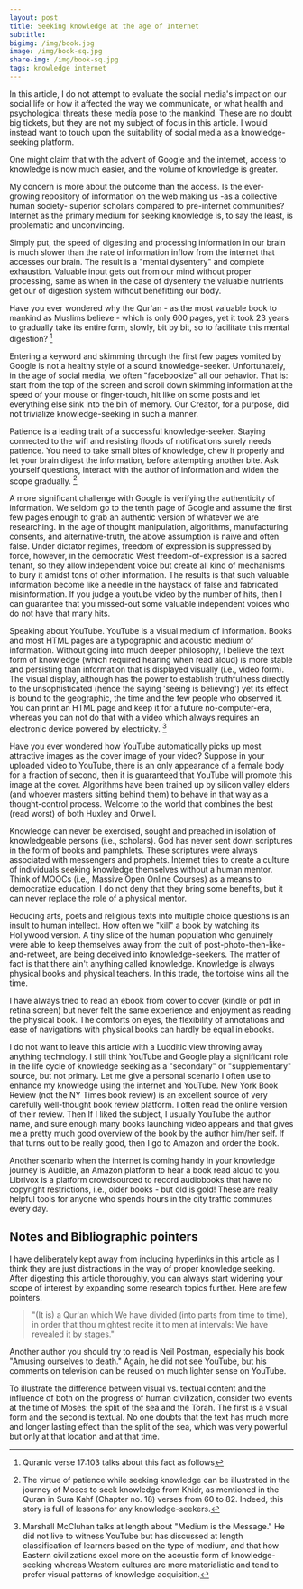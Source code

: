 ```yaml
---
layout: post
title: Seeking knowledge at the age of Internet
subtitle: 
bigimg: /img/book.jpg
image: /img/book-sq.jpg
share-img: /img/book-sq.jpg
tags: knowledge internet
---
```


In this article, I do not attempt to evaluate the social media's impact on our social life or how it affected the way we communicate, or what health and psychological threats these media pose to the mankind. These are no doubt big tickets, but they are not my subject of focus in this article. I would instead want to touch upon the suitability of social media as a knowledge-seeking platform. 

One might claim that with the advent of Google and the internet, access to knowledge is now much easier, and the volume of knowledge is greater. 

My concern is more about the outcome than the access. Is the ever-growing repository of information on the web making us -as a collective human society- superior scholars compared to pre-internet communities? Internet as the primary medium for seeking knowledge is, to say the least, is problematic and unconvincing. 

Simply put, the speed of digesting and processing information in our brain is much slower than the rate of information inflow from the internet that accesses our brain. The result is a "mental dysentery" and complete exhaustion. Valuable input gets out from our mind without proper processing, same as when in the case of dysentery the valuable nutrients get our of digestion system without benefitting our body. 

Have you ever wondered why the Qur'an - as the most valuable book to mankind as Muslims believe - which is only 600 pages, yet it took 23 years to gradually take its entire form, slowly, bit by bit, so to facilitate this mental digestion? [^1]

Entering a keyword and skimming through the first few pages vomited by Google is not a healthy style of a sound knowledge-seeker. Unfortunately, in the age of social media, we often "facebookize" all our behavior. That is: start from the top of the screen and scroll down skimming information at the speed of your mouse or finger-touch, hit like on some posts and let everything else sink into the bin of memory. Our Creator, for a purpose, did not trivialize knowledge-seeking in such a manner.

Patience is a leading trait of a successful knowledge-seeker. Staying connected to the wifi and resisting floods of notifications surely needs patience. You need to take small bites of knowledge, chew it properly and let your brain digest the information, before attempting another bite. Ask yourself questions, interact with the author of information and widen the scope gradually. [^2]

A more significant challenge with Google is verifying the authenticity of information. We seldom go to the tenth page of Google and assume the first few pages enough to grab an authentic version of whatever we are researching. In the age of thought manipulation, algorithms, manufacturing consents, and alternative-truth, the above assumption is naive and often false. Under dictator regimes, freedom of expression is suppressed by force, however, in the democratic West freedom-of-expression is a sacred tenant, so they allow independent voice but create all kind of mechanisms to bury it amidst tons of other information. The results is that such valuable information  become like a needle in the haystack of false and fabricated misinformation. If you judge a youtube video by the number of hits, then I can guarantee that you missed-out some valuable independent voices who do not have that many hits. 

Speaking about YouTube. YouTube is a visual medium of information. Books and most HTML pages are a typographic and acoustic medium of information. Without going into much deeper philosophy, I believe the text form of knowledge (which required hearing when read aloud) is more stable and persisting than information that is displayed visually (i.e., video form). The visual display, although has the power to establish truthfulness directly to the unsophisticated (hence the saying 'seeing is believing') yet its effect is bound to the geographic, the time and the few people who observed it. You can print an HTML page and keep it for a future no-computer-era, whereas you can not do that with a video which always requires an electronic device powered by electricity. [^3]

Have you ever wondered how YouTube automatically picks up most attractive images as the cover image of your video? Suppose in your uploaded video to YouTube, there is an only appearance of a female body for a fraction of second, then it is guaranteed that YouTube will promote this image at the cover. Algorithms have been trained up by silicon valley elders (and whoever masters sitting behind them) to behave in that way as a thought-control process. Welcome to the world that combines the best (read worst) of both Huxley and Orwell. 

Knowledge can never be exercised, sought and preached in isolation of knowledgeable persons (i.e., scholars). God has never sent down scriptures in the form of books and pamphlets. These scriptures were always associated with messengers and prophets. Internet tries to create a culture of individuals seeking knowledge themselves without a human mentor. Think of MOOCs (i.e., Massive Open Online Courses) as a means to democratize education. I do not deny that they bring some benefits, but it can never replace the role of a physical mentor. 

Reducing arts, poets and religious texts into multiple choice questions is an insult to human intellect. How often we "kill" a book by watching its Hollywood version. A tiny slice of the human population who genuinely were able to keep themselves away from the cult of post-photo-then-like-and-retweet, are being deceived into iknowledge-seekers. The matter of fact is that there ain't anything called iknowledge. Knowledge is always physical books and physical teachers. In this trade, the tortoise wins all the time. 

I have always tried to read an ebook from cover to cover (kindle or pdf in retina screen) but never felt the same experience and enjoyment as reading the physical book. The comforts on eyes, the flexibility of annotations and ease of navigations with physical books can hardly be equal in ebooks.

I do not want to leave this article with a Ludditic view throwing away anything technology.  I still think YouTube and Google play a significant role in the life cycle of knowledge seeking as a "secondary" or "supplementary" source, but not primary. Let me give a personal scenario I often use to enhance my knowledge using the internet and YouTube. New York Book Review (not the NY Times book review) is an excellent source of very carefully well-thought book review platform. I often read the online version of their review. Then If I liked the subject, I usually YouTube the author name, and sure enough many books launching video appears and that gives me a pretty much good overview of the book by the author him/her self. If that turns out to be really good, then I go to Amazon and order the book. 

Another scenario when the internet is coming handy in your knowledge journey is Audible, an Amazon platform to hear a book read aloud to you. Librivox is a platform crowdsourced to record audiobooks that have no copyright restrictions, i.e., older books - but old is gold! These are really helpful tools for anyone who spends hours in the city traffic commutes every day. 

## Notes and Bibliographic pointers

I have deliberately kept away from including hyperlinks in this article as I think they are just distractions in the way of proper knowledge seeking. After digesting this article thoroughly, you can always start widening your scope of interest by expanding some research topics further. Here are few pointers.

[^1]: Quranic verse 17:103 talks about this fact as follows
>"(It is) a Qur'an which We have divided (into parts from time to time), in order that thou mightest recite it to men at intervals: We have revealed it by stages."



[^2]: The virtue of patience while seeking knowledge can be illustrated in the journey of Moses to seek knowledge from Khidr, as mentioned in the Quran in Sura Kahf (Chapter no. 18) verses from 60 to 82. Indeed, this story is full of lessons for any knowledge-seekers. 

[^3]: Marshall McCluhan talks at length about "Medium is the Message." He did not live to witness YouTube but has discussed at length classification of learners based on the type of medium, and that how Eastern civilizations excel more on the acoustic form of knowledge-seeking whereas Western cultures are more materialistic and tend to prefer visual patterns of knowledge acquisition. 

Another author you should try to read is Neil Postman, especially his book "Amusing ourselves to death." Again, he did not see YouTube, but his comments on television can be reused on much lighter sense on YouTube.

To illustrate the difference between visual vs. textual content and the influence of both on the progress of human civilization, consider two events at the time of Moses: the split of the sea and the Torah. The first is a visual form and the second is textual. No one doubts that the text has much more and longer lasting effect than the split of the sea, which was very powerful but only at that location and at that time. 





